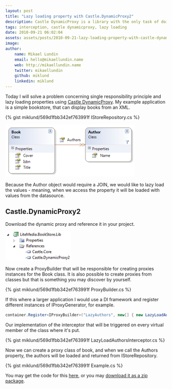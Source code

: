```yaml
---
layout: post
title: "Lazy loading property with Castle.DynamicProxy2"
description: Castle DynamicProxy is a library with the only task of doing interception. As for other interception technologies are often bound to an IoC container, Castle DynamicProxy is not.
tags: interception, castle dynamicproxy, lazy loading
date: 2010-09-21 06:02:04
assets: assets/posts/2010-09-21-lazy-loading-property-with-castle-dynamicproxy2
image: 
author:
    name: Mikael Lundin
    email: hello@mikaellundin.name
    web: http://mikaellundin.name
    twitter: mikaellundin
    github: miklund
    linkedin: miklund
---
```


Today I will solve a problem concerning single responsibility principle and lazy loading properties using [Castle DynamicProxy](http://www.castleproject.org/dynamicproxy/index.html). My example application is a simple bookstore, that can display books from an XML.

{% gist miklund/569d1fbb342ef763991f IStoreRepository.cs %}

![domain model](/assets/posts/2010-09-21-lazy-loading-property-with-castle-dynamicproxy2/Model.png)

Because the Author object would require a JOIN, we would like to lazy load the values - meaning, when we access the property it will be loaded with values from the datasource.

## Castle.DynamicProxy2

Download the dynamic proxy and reference it in your project.

![project references](/assets/posts/2010-09-21-lazy-loading-property-with-castle-dynamicproxy2/references1.png)

Now create a ProxyBuilder that will be responsible for creating proxies instances for the Book class. It is also possible to create proxies from classes but that is something you may discover by yourself.

{% gist miklund/569d1fbb342ef763991f ProxyBuilder.cs %}

If this where a larger application I would use a DI framework and register different instances of IProxyGenerator, for example.

```csharp
container.Register<IProxyBuilder>("LazyAuthors", new[] { new LazyLoadAuthorsInterceptor() });
```

Our implementation of the interceptor that will be triggered on every virtual member of the class where it's put.

{% gist miklund/569d1fbb342ef763991f LazyLoadAuthorsInterceptor.cs %}

Now we can create a proxy class of book, and when we call the Authors property, the authors will be loaded and returned from IStoreRepository.

{% gist miklund/569d1fbb342ef763991f Example.cs %}

You may get the code for this [here](https://bitbucket.org/bokmal/litemedia.bookstore.dynamicproxy "Lazy Loading property with Castle DynamicProxy2 example on Mikael Lundin BitBucket"), or you may [download it as a zip package](/assets/posts/2010-09-21-lazy-loading-property-with-castle-dynamicproxy2/litemedia.bookstore.dynamicproxy.zip).

